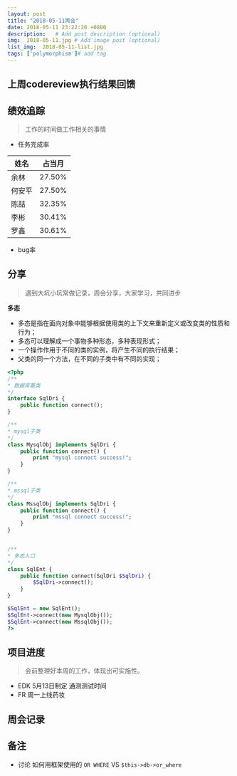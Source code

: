 ```yaml
---
layout: post
title: "2018-05-11周会"
date: 2018-05-11 23:22:20 +0800
description:   # Add post description (optional)
img:  2018-05-11.jpg # Add image post (optional)
list_img:  2018-05-11-list.jpg
tags: ['polymorphism']# add tag
---
```

## 上周codereview执行结果回馈


## 绩效追踪
> 工作的时间做工作相关的事情

* 任务完成率

|  姓名  | 占当月 |
|--------|------|
| 余林   |27.50%|
| 何安平 |27.50%|
| 陈喆   |32.35%|
| 李彬   |30.41%|
| 罗鑫   |30.61%|

* bug率


## 分享
> 遇到大坑小坑常做记录，周会分享，大家学习，共同进步

**多态**
* 多态是指在面向对象中能够根据使用类的上下文来重新定义或改变类的性质和行为；
* 多态可以理解成一个事物多种形态，多种表现形式；
* 一个操作作用于不同的类的实例，将产生不同的执行结果；
* 父类的同一个方法，在不同的子类中有不同的实现；

```php
<?php
/**
* 数据库基类
*/
interface SqlDri {
	public function connect();
}

/**
* mysql子类
*/
class MysqlObj implements SqlDri {
	public function connect() {
		print "mysql connect success!";
	}
}

/**
* mssql子类
*/
class MssqlObj implements SqlDri {
	public function connect() {
		print "mssql connect success!";
	}
}


/**
* 多态入口
*/
class SqlEnt {
	public function connect(SqlDri $SqlDri) {
		$SqlDri->connect();
	}
}

$SqlEnt = new SqlEnt();
$SqlEnt->connect(new MysqlObj());
$SqlEnt->connect(new MssqlObj());
?>
```


## 项目进度
> 会前整理好本周的工作，体现出可实施性。

* EDK 5月13日制定 通测测试时间
* FR 周一上线药妆

## 周会记录


## 备注
* 讨论 如何用框架使用的 `OR WHERE` VS `$this->db->or_where`


